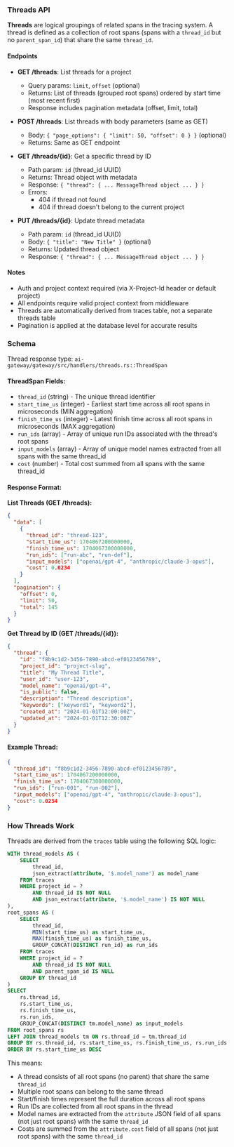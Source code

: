 ### Threads API

**Threads** are logical groupings of related spans in the tracing system. A thread is defined as a collection of root spans (spans with a `thread_id` but no `parent_span_id`) that share the same `thread_id`.

#### Endpoints

- **GET /threads**: List threads for a project
  - Query params: `limit`, `offset` (optional)
  - Returns: List of threads (grouped root spans) ordered by start time (most recent first)
  - Response includes pagination metadata (offset, limit, total)

- **POST /threads**: List threads with body parameters (same as GET)
  - Body: `{ "page_options": { "limit": 50, "offset": 0 } }` (optional)
  - Returns: Same as GET endpoint

- **GET /threads/{id}**: Get a specific thread by ID
  - Path param: `id` (thread_id UUID)
  - Returns: Thread object with metadata
  - Response: `{ "thread": { ... MessageThread object ... } }`
  - Errors:
    - 404 if thread not found
    - 404 if thread doesn't belong to the current project

- **PUT /threads/{id}**: Update thread metadata
  - Path param: `id` (thread_id UUID)
  - Body: `{ "title": "New Title" }` (optional)
  - Returns: Updated thread object
  - Response: `{ "thread": { ... MessageThread object ... } }`

#### Notes
- Auth and project context required (via X-Project-Id header or default project)
- All endpoints require valid project context from middleware
- Threads are automatically derived from traces table, not a separate threads table
- Pagination is applied at the database level for accurate results

### Schema

Thread response type: `ai-gateway/gateway/src/handlers/threads.rs::ThreadSpan`

#### ThreadSpan Fields:
- `thread_id` (string) - The unique thread identifier
- `start_time_us` (integer) - Earliest start time across all root spans in microseconds (MIN aggregation)
- `finish_time_us` (integer) - Latest finish time across all root spans in microseconds (MAX aggregation)
- `run_ids` (array<string>) - Array of unique run IDs associated with the thread's root spans
- `input_models` (array<string>) - Array of unique model names extracted from all spans with the same thread_id
- `cost` (number) - Total cost summed from all spans with the same thread_id

#### Response Format:

**List Threads (GET /threads):**
```json
{
  "data": [
    {
      "thread_id": "thread-123",
      "start_time_us": 1704067200000000,
      "finish_time_us": 1704067300000000,
      "run_ids": ["run-abc", "run-def"],
      "input_models": ["openai/gpt-4", "anthropic/claude-3-opus"],
      "cost": 0.0234
    }
  ],
  "pagination": {
    "offset": 0,
    "limit": 50,
    "total": 145
  }
}
```

**Get Thread by ID (GET /threads/{id}):**
```json
{
  "thread": {
    "id": "f8b9c1d2-3456-7890-abcd-ef0123456789",
    "project_id": "project-slug",
    "title": "My Thread Title",
    "user_id": "user-123",
    "model_name": "openai/gpt-4",
    "is_public": false,
    "description": "Thread description",
    "keywords": ["keyword1", "keyword2"],
    "created_at": "2024-01-01T12:00:00Z",
    "updated_at": "2024-01-01T12:30:00Z"
  }
}
```

#### Example Thread:
```json
{
  "thread_id": "f8b9c1d2-3456-7890-abcd-ef0123456789",
  "start_time_us": 1704067200000000,
  "finish_time_us": 1704067300000000,
  "run_ids": ["run-001", "run-002"],
  "input_models": ["openai/gpt-4", "anthropic/claude-3-opus"],
  "cost": 0.0234
}
```

### How Threads Work

Threads are derived from the `traces` table using the following SQL logic:

```sql
WITH thread_models AS (
    SELECT
        thread_id,
        json_extract(attribute, '$.model_name') as model_name
    FROM traces
    WHERE project_id = ?
        AND thread_id IS NOT NULL
        AND json_extract(attribute, '$.model_name') IS NOT NULL
),
root_spans AS (
    SELECT
        thread_id,
        MIN(start_time_us) as start_time_us,
        MAX(finish_time_us) as finish_time_us,
        GROUP_CONCAT(DISTINCT run_id) as run_ids
    FROM traces
    WHERE project_id = ?
        AND thread_id IS NOT NULL
        AND parent_span_id IS NULL
    GROUP BY thread_id
)
SELECT
    rs.thread_id,
    rs.start_time_us,
    rs.finish_time_us,
    rs.run_ids,
    GROUP_CONCAT(DISTINCT tm.model_name) as input_models
FROM root_spans rs
LEFT JOIN thread_models tm ON rs.thread_id = tm.thread_id
GROUP BY rs.thread_id, rs.start_time_us, rs.finish_time_us, rs.run_ids
ORDER BY rs.start_time_us DESC
```

This means:
- A thread consists of all root spans (no parent) that share the same `thread_id`
- Multiple root spans can belong to the same thread
- Start/finish times represent the full duration across all root spans
- Run IDs are collected from all root spans in the thread
- Model names are extracted from the `attribute` JSON field of all spans (not just root spans) with the same `thread_id`
- Costs are summed from the `attribute.cost` field of all spans (not just root spans) with the same `thread_id`
